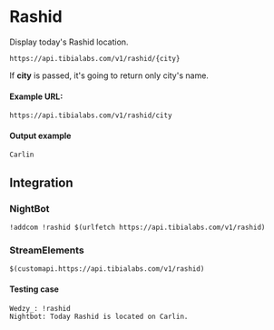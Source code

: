 # Rashid

Display today's Rashid location.

`https://api.tibialabs.com/v1/rashid/{city}`

If **city** is passed, it's going to return only city's name.

#### Example URL:

`https://api.tibialabs.com/v1/rashid/city`

#### Output example

```
Carlin
```

## Integration

### NightBot

```
!addcom !rashid $(urlfetch https://api.tibialabs.com/v1/rashid)
```

### StreamElements

```
$(customapi.https://api.tibialabs.com/v1/rashid)
```

#### Testing case

```
Wedzy_: !rashid
Nightbot: Today Rashid is located on Carlin.
```
